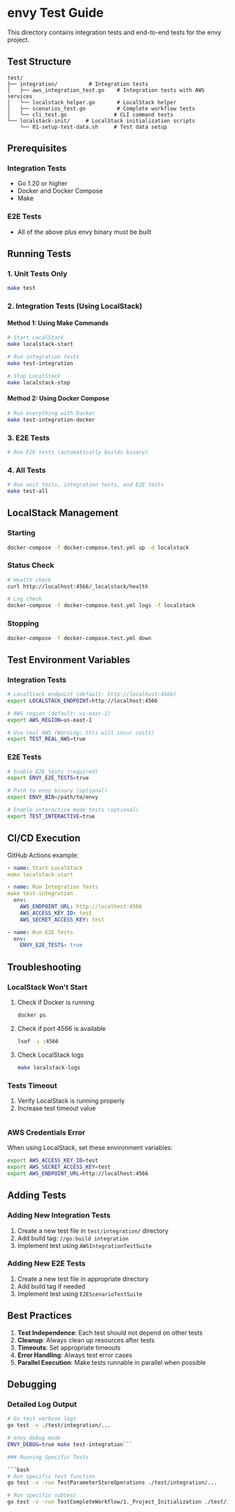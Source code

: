 # envy Test Guide

This directory contains integration tests and end-to-end tests for the envy project.

## Test Structure

```
test/
├── integration/          # Integration tests
│   ├── aws_integration_test.go    # Integration tests with AWS services
│   └── localstack_helper.go       # LocalStack helper
│   ├── scenarios_test.go          # Complete workflow tests
│   └── cli_test.go               # CLI command tests
└── localstack-init/     # LocalStack initialization scripts
    └── 01-setup-test-data.sh     # Test data setup
```

## Prerequisites

### Integration Tests

- Go 1.20 or higher
- Docker and Docker Compose
- Make

### E2E Tests

- All of the above plus envy binary must be built

## Running Tests

### 1. Unit Tests Only

```bash
make test
```

### 2. Integration Tests (Using LocalStack)

#### Method 1: Using Make Commands

```bash
# Start LocalStack
make localstack-start

# Run integration tests
make test-integration

# Stop LocalStack
make localstack-stop
```

#### Method 2: Using Docker Compose

```bash
# Run everything with Docker
make test-integration-docker
```

### 3. E2E Tests

```bash
# Run E2E tests (automatically builds binary)
```

### 4. All Tests

```bash
# Run unit tests, integration tests, and E2E tests
make test-all
```

## LocalStack Management

### Starting

```bash
docker-compose -f docker-compose.test.yml up -d localstack
```

### Status Check

```bash
# Health check
curl http://localhost:4566/_localstack/health

# Log check
docker-compose -f docker-compose.test.yml logs -f localstack
```

### Stopping

```bash
docker-compose -f docker-compose.test.yml down
```

## Test Environment Variables

### Integration Tests

```bash
# LocalStack endpoint (default: http://localhost:4566)
export LOCALSTACK_ENDPOINT=http://localhost:4566

# AWS region (default: us-east-1)
export AWS_REGION=us-east-1

# Use real AWS (Warning: this will incur costs)
export TEST_REAL_AWS=true
```

### E2E Tests

```bash
# Enable E2E tests (required)
export ENVY_E2E_TESTS=true

# Path to envy binary (optional)
export ENVY_BIN=/path/to/envy

# Enable interactive mode tests (optional)
export TEST_INTERACTIVE=true
```

## CI/CD Execution

GitHub Actions example:

```yaml
- name: Start LocalStack
make localstack-start

- name: Run Integration Tests
make test-integration
  env:
    AWS_ENDPOINT_URL: http://localhost:4566
    AWS_ACCESS_KEY_ID: test
    AWS_SECRET_ACCESS_KEY: test

- name: Run E2E Tests
  env:
    ENVY_E2E_TESTS: true
```

## Troubleshooting

### LocalStack Won't Start

1. Check if Docker is running
   ```bash
   docker ps
   ```

2. Check if port 4566 is available
   ```bash
   lsof -i :4566
   ```

3. Check LocalStack logs
   ```bash
   make localstack-logs
   ```

### Tests Timeout

1. Verify LocalStack is running properly
2. Increase test timeout value
   ```bash
   ```

### AWS Credentials Error

When using LocalStack, set these environment variables:

```bash
export AWS_ACCESS_KEY_ID=test
export AWS_SECRET_ACCESS_KEY=test
export AWS_ENDPOINT_URL=http://localhost:4566
```

## Adding Tests

### Adding New Integration Tests

1. Create a new test file in `test/integration/` directory
2. Add build tag: `//go:build integration`
3. Implement test using `AWSIntegrationTestSuite`

### Adding New E2E Tests

1. Create a new test file in appropriate directory
2. Add build tag if needed
3. Implement test using `E2EScenarioTestSuite`

## Best Practices

1. **Test Independence**: Each test should not depend on other tests
2. **Cleanup**: Always clean up resources after tests
3. **Timeouts**: Set appropriate timeouts
4. **Error Handling**: Always test error cases
5. **Parallel Execution**: Make tests runnable in parallel when possible

## Debugging

### Detailed Log Output

```bash
# Go test verbose logs
go test -v ./test/integration/...

# envy debug mode
ENVY_DEBUG=true make test-integration```

### Running Specific Tests

```bash
# Run specific test function
go test -v -run TestParameterStoreOperations ./test/integration/...

# Run specific subtest
go test -v -run TestCompleteWorkflow/1._Project_Initialization ./test/integration/...
```